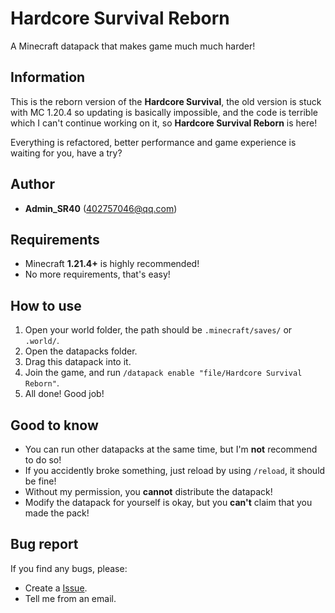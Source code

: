 # **Hardcore Survival Reborn**

A Minecraft datapack that makes game much much harder!

## Information
This is the reborn version of the **Hardcore Survival**, the old version is stuck with MC 1.20.4 so updating is basically impossible, and the code is terrible which I can't continue working on it, so **Hardcore Survival Reborn** is here!

Everything is refactored, better performance and game experience is waiting for you, have a try?

## Author
- **Admin_SR40** (402757046@qq.com)

## Requirements
- Minecraft **1.21.4+** is highly recommended!
- No more requirements, that's easy!

## How to use
1. Open your world folder, the path should be `.minecraft/saves/` or `.world/`.
2. Open the datapacks folder.
3. Drag this datapack into it.
4. Join the game, and run `/datapack enable "file/Hardcore Survival Reborn"`.
5. All done! Good job!

## Good to know
- You can run other datapacks at the same time, but I'm **not** recommend to do so!
- If you accidently broke something, just reload by using `/reload`, it should be fine!
- Without my permission, you **cannot** distribute the datapack!
- Modify the datapack for yourself is okay, but you **can't** claim that you made the pack!

## Bug report
If you find any bugs, please:
- Create a [Issue](https://github.com/Admin-SR40/Hardcore-Survival-Reborn/issues/new).
- Tell me from an email.
